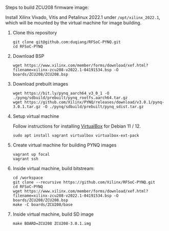 
Steps to build ZCU208 firmware image:

Install Xilinx Vivado, Vitis and Petalinux 2022.1 under `/opt/xilinx_2022.1`, which will be mounted by the virtual machine for image building.

1. Clone this repository

    ```
    git clone git@github.com:duqiang/RFSoC-PYNQ.git
    cd RFSoC-PYNQ
    ```

2. Download BSP

    ```
    wget https://www.xilinx.com/member/forms/download/xef.html?filename=xilinx-zcu208-v2022.1-04191534.bsp -O boards/ZCU208/ZCU208.bsp
    ```

3. Download prebuilt images

    ```
    wget https://bit.ly/pynq_aarch64_v3_0_1 -O ./pynq/sdbuild/prebuilt/pynq_rootfs.aarch64.tar.gz
    wget https://github.com/Xilinx/PYNQ/releases/download/v3.0.1/pynq-3.0.1.tar.gz -O ./pynq/sdbuild/prebuilt/pynq_sdist.tar.gz
    ```

4. Setup virtual machine

    Follow instructions for installing [VirtualBox](https://wiki.debian.org/VirtualBox#Debian_10_.22Buster.22.2C_Debian_11_.22Bullseye.22.2C_and_Debian_12_.22Bookworm.22) for Debian 11 / 12.

    ```
    sudo apt install vagrant virtualbox virtualbox-ext-pack
    ```

5. Create virtual machine for building PYNQ images

    ```
    vagrant up focal
    vagrant ssh
    ```

6. Inside virtual machine, build bitstream:
    ```
    cd /workspace
    git clone --recursive https://github.com/Xilinx/RFSoC-PYNQ.git
    cd RFSoC-PYNQ
    wget https://www.xilinx.com/member/forms/download/xef.html?filename=xilinx-zcu208-v2022.1-04191534.bsp -O boards/ZCU208/ZCU208.bsp
    make -C boards/ZCU208/base
    ```

7. Inside virtual machine, build SD image

    ```
    make BOARD=ZCU208 ZCU208-3.0.1.img
    ```
